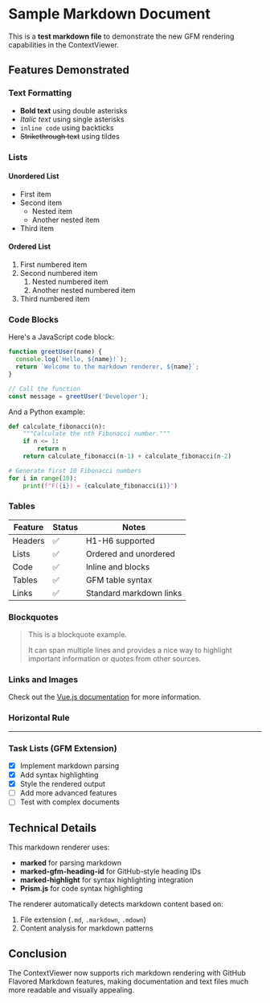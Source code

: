 # Sample Markdown Document

This is a **test markdown file** to demonstrate the new GFM rendering capabilities in the ContextViewer.

## Features Demonstrated

### Text Formatting
- **Bold text** using double asterisks
- *Italic text* using single asterisks
- `inline code` using backticks
- ~~Strikethrough text~~ using tildes

### Lists

#### Unordered List
- First item
- Second item
  - Nested item
  - Another nested item
- Third item

#### Ordered List
1. First numbered item
2. Second numbered item
   1. Nested numbered item
   2. Another nested numbered item
3. Third numbered item

### Code Blocks

Here's a JavaScript code block:

```javascript
function greetUser(name) {
  console.log(`Hello, ${name}!`);
  return `Welcome to the markdown renderer, ${name}`;
}

// Call the function
const message = greetUser('Developer');
```

And a Python example:

```python
def calculate_fibonacci(n):
    """Calculate the nth Fibonacci number."""
    if n <= 1:
        return n
    return calculate_fibonacci(n-1) + calculate_fibonacci(n-2)

# Generate first 10 Fibonacci numbers
for i in range(10):
    print(f"F({i}) = {calculate_fibonacci(i)}")
```

### Tables

| Feature | Status | Notes |
|---------|--------|-------|
| Headers | ✅ | H1-H6 supported |
| Lists | ✅ | Ordered and unordered |
| Code | ✅ | Inline and blocks |
| Tables | ✅ | GFM table syntax |
| Links | ✅ | Standard markdown links |

### Blockquotes

> This is a blockquote example.
> 
> It can span multiple lines and provides
> a nice way to highlight important information
> or quotes from other sources.

### Links and Images

Check out the [Vue.js documentation](https://vuejs.org/) for more information.

### Horizontal Rule

---

### Task Lists (GFM Extension)

- [x] Implement markdown parsing
- [x] Add syntax highlighting
- [x] Style the rendered output
- [ ] Add more advanced features
- [ ] Test with complex documents

## Technical Details

This markdown renderer uses:
- **marked** for parsing markdown
- **marked-gfm-heading-id** for GitHub-style heading IDs
- **marked-highlight** for syntax highlighting integration
- **Prism.js** for code syntax highlighting

The renderer automatically detects markdown content based on:
1. File extension (`.md`, `.markdown`, `.mdown`)
2. Content analysis for markdown patterns

## Conclusion

The ContextViewer now supports rich markdown rendering with GitHub Flavored Markdown features, making documentation and text files much more readable and visually appealing.
